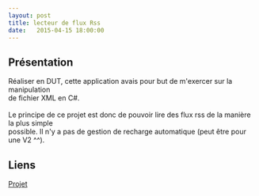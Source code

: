 ```yaml
---
layout: post
title: lecteur de flux Rss
date:   2015-04-15 18:00:00
---
```


<h2>Présentation</h2>
<p>
	Réaliser en DUT, cette application avais pour but de m'exercer sur la manipulation<br/>
de fichier XML en C#.<br/>
<br/>
	Le principe de ce projet est donc de pouvoir lire des flux rss de la manière la plus simple<br/>
possible. Il n'y a pas de gestion de recharge automatique (peut être pour une V2 ^^).
</p>
<h2>Liens</h2>
<a href="https://github.com/VincentVoyer/Rss-Reader">Projet</a>